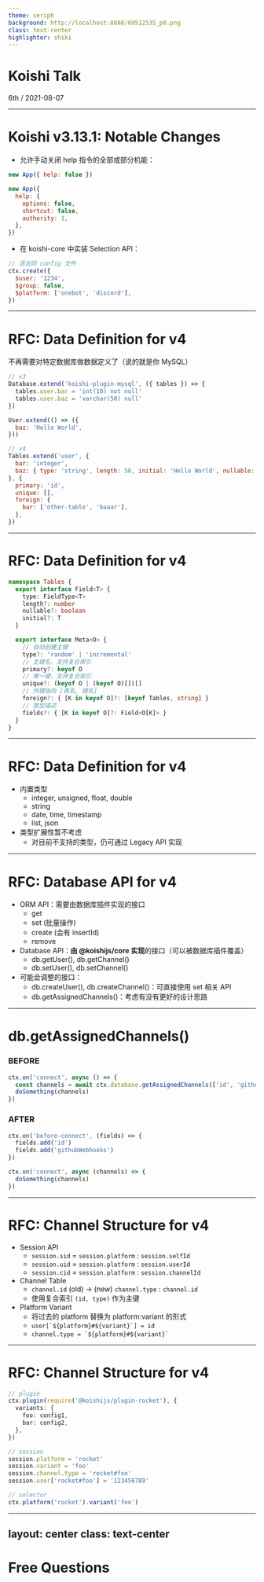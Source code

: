 ```yaml
---
theme: seriph
background: http://localhost:8888/69512535_p0.png
class: text-center
highlighter: shiki
---
```


# Koishi Talk

<div class="opacity-80">
6th / 2021-08-07
</div>

---

# Koishi v3.13.1: Notable Changes

- 允许手动关闭 help 指令的全部或部分机能：

```js
new App({ help: false })

new App({
  help: {
    options: false,
    shortcut: false,
    authority: 1,
  },
})
```

- 在 koishi-core 中实装 Selection API：

```js
// 语法同 config 文件
ctx.create({
  $user: '1234',
  $group: false,
  $platform: ['onebot', 'discord'],
})
```

---

# RFC: Data Definition for v4

不再需要对特定数据库做数据定义了（说的就是你 MySQL）

```js
// v3
Database.extend('koishi-plugin-mysql', ({ tables }) => {
  tables.user.bar = 'int(10) not null'
  tables.user.baz = 'varchar(50) null'
})

User.extend(() => ({
  baz: 'Hello World',
}))

// v4
Tables.extend('user', {
  bar: 'integer',
  baz: { type: 'string', length: 50, initial: 'Hello World', nullable: true },
}, {
  primary: 'id',
  unique: [],
  foreign: {
    bar: ['other-table', 'baaar'],
  },
})
```

---

# RFC: Data Definition for v4

```ts
namespace Tables {
  export interface Field<T> {
    type: FieldType<T>
    length?: number
    nullable?: boolean
    initial?: T
  }

  export interface Meta<O> {
    // 自动创建主键
    type?: 'random' | 'incremental'
    // 主键名，支持复合索引
    primary?: keyof O
    // 唯一键，支持复合索引
    unique?: (keyof O | (keyof O)[])[]
    // 外键指向 [表名, 键名]
    foreign?: { [K in keyof O]?: [keyof Tables, string] }
    // 类型描述
    fields?: { [K in keyof O]?: Field<O[K]> }
  }
}
```

---

# RFC: Data Definition for v4

- 内置类型
  - integer, unsigned, float, double
  - string
  - date, time, timestamp
  - list, json
- 类型扩展性暂不考虑
  - 对目前不支持的类型，仍可通过 Legacy API 实现

---

# RFC: Database API for v4

- ORM API：需要由数据库插件实现的接口
  - get
  - set (批量操作)
  - create (会有 insertId)
  - remove
- Database API：**由 @koishijs/core 实现**的接口（可以被数据库插件覆盖）
  - db.getUser(), db.getChannel()
  - db.setUser(), db.setChannel()
- 可能会调整的接口：
  - db.createUser(), db.createChannel()：可直接使用 set 相关 API
  - db.getAssignedChannels()：考虑有没有更好的设计思路

---

# db.getAssignedChannels()

### BEFORE

```ts
ctx.on('connect', async () => {
  const channels = await ctx.database.getAssignedChannels(['id', 'githubWebhooks'])
  doSomething(channels)
})
```

### AFTER

```ts
ctx.on('before-connect', (fields) => {
  fields.add('id')
  fields.add('githubWebhooks')
})

ctx.on('connect', async (channels) => {
  doSomething(channels)
})
```

---

# RFC: Channel Structure for v4

- Session API
  - `session.sid` = `session.platform` : `session.selfId`
  - `session.uid` = `session.platform` : `session.userId`
  - `session.cid` = `session.platform` : `session.channelId`
- Channel Table
  - `channel.id` (old) → (new) `channel.type` : `channel.id`
  - 使用复合索引 `(id, type)` 作为主键
- Platform Variant
  - 将过去的 platform 替换为 platform:variant 的形式
  - ``user[`${platform}#${variant}`] = id``
  - ``channel.type = `${platform}#${variant}` ``

---

# RFC: Channel Structure for v4

```ts
// plugin
ctx.plugin(require('@koishijs/plugin-rocket'), {
  variants: {
    foo: config1,
    bar: config2,
  },
})

// session
session.platform = 'rocket'
session.variant = 'foo'
session.channel.type = 'rocket#foo'
session.user['rocket#foo'] = '123456789'

// selector
ctx.platform('rocket').variant('foo')
```

---
layout: center
class: text-center
---

# Free Questions

